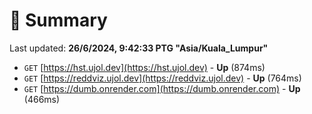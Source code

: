 # 📖 Summary
Last updated: **26/6/2024, 9:42:33 PTG "Asia/Kuala_Lumpur"**

- `GET` [https://hst.ujol.dev](https://hst.ujol.dev) - **Up** (874ms)
- `GET` [https://reddviz.ujol.dev](https://reddviz.ujol.dev) - **Up** (764ms)
- `GET` [https://dumb.onrender.com](https://dumb.onrender.com) - **Up** (466ms)
